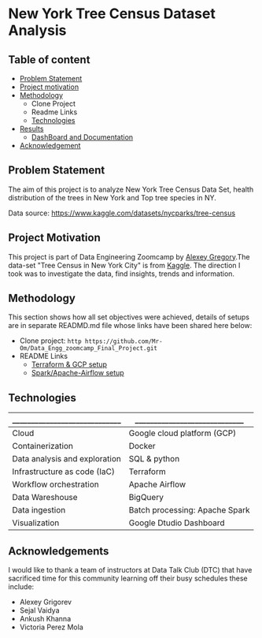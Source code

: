

# New York Tree Census Dataset Analysis

## Table of content
* [Problem Statement](https://github.com/Mr-Om/Data_Engg_zoomcamp_Final_Project#problem-statement)
* [Project motivation](https://github.com/Mr-Om/Data_Engg_zoomcamp_Final_Project/tree/master#project-motivation)
* [Methodology](https://github.com/Mr-Om/Data_Engg_zoomcamp_Final_Project#methodology)
    * Clone Project
    * Readme Links
    * [Technologies]()
* [Results]()
  * [DashBoard and Documentation]()
* [Acknowledgement](https://github.com/Mr-Om/Data_Engg_zoomcamp_Final_Project#acknowledgements)
## Problem Statement
The aim of this project is to analyze New York Tree Census Data Set, health distribution of the trees in New York and Top tree species in NY.

Data source: https://www.kaggle.com/datasets/nycparks/tree-census

## Project Motivation
This project is part of Data Engineering Zoomcamp by [Alexey Gregory](https://www.youtube.com/watch?v=bkJZDmreIpA&list=PL3MmuxUbc_hJed7dXYoJw8DoCuVHhGEQb).The data-set 
"Tree Census in New York City" is from [Kaggle](https://www.kaggle.com/). 
The direction I took was to investigate the data, 
find insights, trends and information.
## Methodology
This section shows how all set objectives were achieved, details of setups are in
separate READMD.md file whose links have been shared
here below:

* Clone project: ```http
  https://github.com/Mr-Om/Data_Engg_zoomcamp_Final_Project.git
        ```
* README Links
    * [Terraform & GCP setup](https://github.com/Julius166083/Zcamp/blob/master/week_7_project/Terraform/README.md)
    * [Spark/Apache-Airflow setup]()



## Technologies

|         _____________________________    |   _____________________________                                                          |
| ----------------- | ------------------------------------------------------------------ |
| Cloud |Google cloud platform (GCP)|
| Containerization | Docker |
| Data analysis and exploration | SQL & python |
| Infrastructure as code (IaC) | Terraform |
| Workflow orchestration | Apache Airflow |
| Data Wareshouse | BigQuery |
| Data ingestion | Batch processing: Apache Spark |
| Visualization| Google Dtudio Dashboard |


## Acknowledgements
I would like to thank a team of instructors at Data Talk Club (DTC) that have sacrificed time for this community learning off their busy schedules these include:
* Alexey Grigorev
* Sejal Vaidya
* Ankush Khanna
* Victoria Perez Mola

